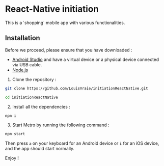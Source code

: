 # React-Native initiation

This is a 'shopping' mobile app with various functionalities.

## Installation

Before we proceed, please ensure that you have downloaded : 
* [Android Studio](https://developer.android.com/studio) and have a virtual device or a physical device connected via USB cable.
* [Node.js](https://nodejs.org/en/download)


1. Clone the repository :
```bash
git clone https://github.com/LouisVraie/initiationReactNative.git

cd initiationReactNative
```

2. Install all the dependencies :
```bash
npm i
```

3. Start Metro by running the following command :
```bash
npm start
```

Then press `a` on your keyboard for an Android device or `i` for an iOS device, and the app should start normally.

Enjoy !